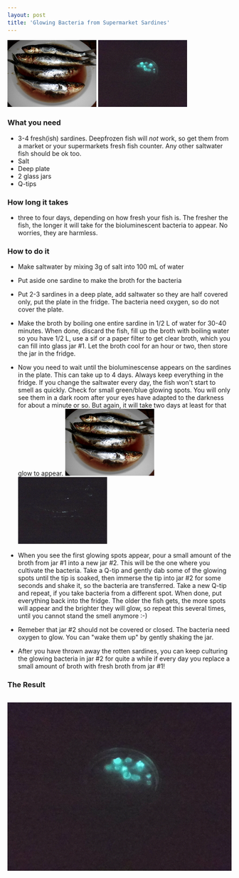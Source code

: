 ```yaml
---
layout: post
title: 'Glowing Bacteria from Supermarket Sardines'
---
```

![placeholder](/pic/biolumsardines/DSCI0597.JPG "The Sardines")
![placeholder](/pic/biolumsardines/DSCI0611.JPG "The Glowing Bacteria")

### What you need
- 3-4 fresh(ish) sardines. Deepfrozen fish will *not* work, so get them from a market or your supermarkets fresh fish counter. Any other saltwater fish should be ok too.
- Salt
- Deep plate
- 2 glass jars
- Q-tips


### How long it takes
- three to four days, depending on how fresh your fish is. The fresher the fish, the longer it will take for the bioluminescent bacteria to appear. No worries, they are harmless.

### How to do it
- Make saltwater by mixing 3g of salt into 100 mL of water
- Put aside one sardine to make the broth for the bacteria
- Put 2-3 sardines in a deep plate, add saltwater so they are half covered only, put the plate in the fridge. The bacteria need oxygen, so do not cover the plate.
- Make the broth by boiling one entire sardine in 1/2 L of water for 30-40 minutes. When done, discard the fish, fill up the broth with boiling water so you have 1/2 L, use a sif or a paper filter to get clear broth, which you can fill into glass jar #1. Let the broth cool for an hour or two, then store the jar in the fridge.

- Now you need to wait until the bioluminescense appears on the sardines in the plate. This can take up to 4 days. Always keep everything in the fridge. If you change the saltwater every day, the fish won't start to smell as quickly. Check for small green/blue glowing spots. You will only see them in a dark room after your eyes have adapted to the darkness for about a minute or so. But again, it will take two days at least for that glow to appear. ![placeholder](/pic/biolumsardines/DSCI0597.JPG "The Sardines") ![placeholder](/pic/biolumsardines/DSCI0594-sardinen.JPG "The Glow on Sardines")

- When you see the first glowing spots appear, pour a small amount of the broth from jar #1 into a new jar #2. This will be the one where you cultivate the bacteria. Take a Q-tip and gently dab some of the glowing spots until the tip is soaked, then immerse the tip into jar #2 for some seconds and shake it, so the bacteria are transferred.  Take a new Q-tip and repeat, if you take bacteria from a different spot. When done, put everything back into the fridge. The older the fish gets, the more spots will appear and the brighter they will glow, so repeat this several times, until you cannot stand the smell anymore :-) 

- Remeber that jar #2 should not be covered or closed. The bacteria need oxygen to glow. You can "wake them up" by gently shaking the jar.

- After you have thrown away the rotten sardines, you can keep culturing the glowing bacteria in jar #2 for quite a while if every day you replace a small amount of broth with fresh broth from jar #1!


### The Result
![placeholder](/pic/biolumsardines/DSCI0611x.JPG "The Glowing Bacteria")
-----

